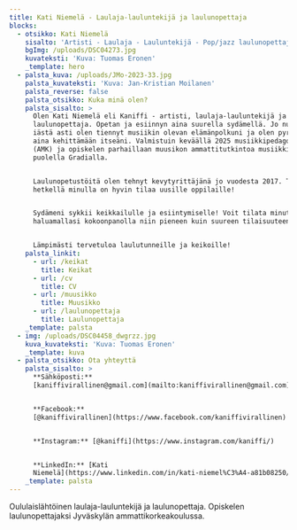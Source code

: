 ```yaml
---
title: Kati Niemelä - Laulaja-lauluntekijä ja laulunopettaja
blocks:
  - otsikko: Kati Niemelä
    sisalto: 'Artisti - Laulaja - Lauluntekijä - Pop/jazz laulunopettaja '
    bgImg: /uploads/DSC04273.jpg
    kuvateksti: 'Kuva: Tuomas Eronen'
    _template: hero
  - palsta_kuva: /uploads/JMo-2023-33.jpg
    palsta_kuvateksti: 'Kuva: Jan-Kristian Moilanen'
    palsta_reverse: false
    palsta_otsikko: Kuka minä olen?
    palsta_sisalto: >
      Olen Kati Niemelä eli Kaniffi - artisti, laulaja-lauluntekijä ja
      laulunopettaja. Opetan ja esiinnyn aina suurella sydämellä. Jo nuoresta
      iästä asti olen tiennyt musiikin olevan elämänpolkuni ja olen pyrkinyt
      aina kehittämään itseäni. Valmistuin keväällä 2025 musiikkipedagogiksi
      (AMK) ja opiskelen parhaillaan muusikon ammattitutkintoa musiikkiteatterin
      puolella Gradialla.


      Laulunopetustöitä olen tehnyt kevytyrittäjänä jo vuodesta 2017. Tällä
      hetkellä minulla on hyvin tilaa uusille oppilaille!


      Sydämeni sykkii keikkailulle ja esiintymiselle! Voit tilata minut
      haluamallasi kokoonpanolla niin pieneen kuin suureen tilaisuuteen!


      Lämpimästi tervetuloa laulutunneille ja keikoille!
    palsta_linkit:
      - url: /keikat
        title: Keikat
      - url: /cv
        title: CV
      - url: /muusikko
        title: Muusikko
      - url: /laulunopettaja
        title: Laulunopettaja
    _template: palsta
  - img: /uploads/DSC04458_dwgrzz.jpg
    kuva_kuvateksti: 'Kuva: Tuomas Eronen'
    _template: kuva
  - palsta_otsikko: Ota yhteyttä
    palsta_sisalto: >
      **Sähköposti:**
      [kaniffivirallinen@gmail.com](mailto:kaniffivirallinen@gmail.com)


      **Facebook:**
      [@kaniffivirallinen](https://www.facebook.com/kaniffivirallinen)


      **Instagram:** [@kaniffi](https://www.instagram.com/kaniffi/)


      **LinkedIn:** [Kati
      Niemelä](https://www.linkedin.com/in/kati-niemel%C3%A4-a81b08250/)
    _template: palsta
---
```
























Oululaislähtöinen laulaja-lauluntekijä ja laulunopettaja. Opiskelen laulunopettajaksi Jyväskylän ammattikorkeakoulussa.
